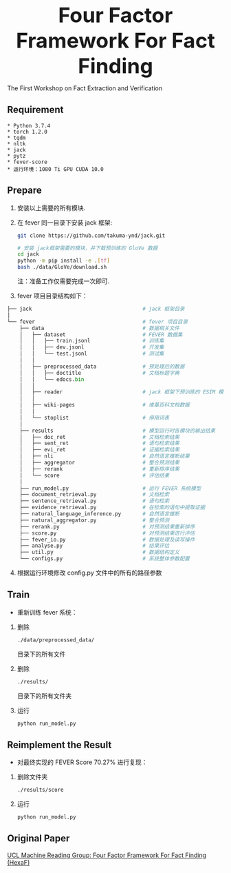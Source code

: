 <div align=center>
    <div style="font-size:48px">
        <b>Four Factor Framework For Fact Finding</b>
    </div>
</div>

The First Workshop on Fact Extraction and Verification


## Requirement
    * Python 3.7.4
    * torch 1.2.0
    * tqdm
    * nltk
    * jack
    * pytz
    * fever-score
    * 运行环境：1080 Ti GPU CUDA 10.0


## Prepare

1. 安装以上需要的所有模块.

2.  在 fever 同一目录下安装 jack 框架: 
    ```bash
    git clone https://github.com/takuma-ynd/jack.git

    # 安装 jack框架需要的模块，并下载预训练的 GloVe 数据
    cd jack
    python -m pip install -e .[tf]
    bash ./data/GloVe/download.sh
    ```
    注：准备工作仅需要完成一次即可. 

3. fever 项目目录结构如下：

```python
├── jack                                    # jack 框架目录
│
└── fever                                   # fever 项目目录
    ├── data                                # 数据相关文件
    │   ├── dataset                         # FEVER 数据集
    │   │   ├── train.jsonl                 # 训练集
    │   │   ├── dev.jsonl                   # 开发集
    │   │   └── test.jsonl                  # 测试集
    │   │
    │   ├── preprocessed_data               # 预处理后的数据
    │   │   ├── doctitle                    # 文档标题字典
    │   │   └── edocs.bin
    │   │
    │   ├── reader                          # jack 框架下预训练的 ESIM 模型
    │   │
    │   ├── wiki-pages                      # 维基百科文档数据
    │   │
    │   └── stoplist                        # 停用词表
    │
    ├── results                             # 模型运行时各模块的输出结果
    │   ├── doc_ret                         # 文档检索结果
    │   ├── sent_ret                        # 语句检索结果
    │   ├── evi_ret                         # 证据检索结果
    │   ├── nli                             # 自然语言推断结果
    │   ├── aggregator                      # 整合预测结果
    │   ├── rerank                          # 重新排序结果
    │   └── score                           # 评估结果
    │
    ├── run_model.py                        # 运行 FEVER 系统模型
    ├── document_retrieval.py               # 文档检索
    ├── sentence_retrieval.py               # 语句检索
    ├── evidence_retrieval.py               # 在检索的语句中提取证据
    ├── natural_language_inference.py       # 自然语言推断
    ├── natural_aggregator.py               # 整合预测
    ├── rerank.py                           # 对预测结果重新排序
    ├── score.py                            # 对预测结果进行评估
    ├── fever_io.py                         # 数据处理及读写操作
    ├── analyse.py                          # 结果评估
    ├── util.py                             # 数据结构定义
    └── configs.py                          # 系统整体参数配置
```

4. 根据运行环境修改 config.py 文件中的所有的路径参数


## Train

* 重新训练 fever 系统：

1. 删除 
    ```bash
    ./data/preprocessed_data/
    ```
    目录下的所有文件

2. 删除
    ```bash
    ./results/
    ```
    目录下的所有文件夹

3. 运行
    ```bash
    python run_model.py
    ```


## Reimplement the Result

* 对最终实现的 FEVER Score 70.27% 进行复现：

1. 删除文件夹
    ```bash
    ./results/score
    ```

2. 运行
    ```bash
    python run_model.py
    ```

## Original Paper
[UCL Machine Reading Group:
Four Factor Framework For Fact Finding (HexaF)](http://aclweb.org/anthology/W18-5515)
